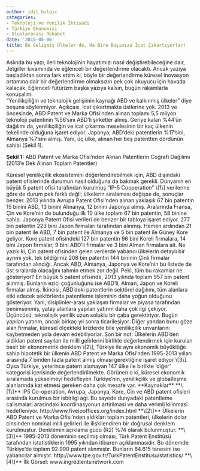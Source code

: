 ```yaml
---
author: idil_bilgic
categories:
- Teknoloji ve Yenilik İktisadı
- Türkiye Ekonomisi
- Uluslararası Rekabet
date: '2015-05-06'
title: Bu Gelişmiş Ülkeler de, Ha Bire Başımıza İcat Çıkartıyorlar!
---
```


Aslında bu yazı, ileri teknolojinin hayatımızı nasıl değiştirebileceğine dair, Jetgiller kıvamında ve eğlenceli bir değerlendirme olacaktı. Ancak yazıya başladıktan sonra fark ettim ki, böyle bir değerlendirme küresel inovasyon ortamına dair bir değerlendirme olmaksızın pek çok okuyucu için havada kalacak. Eğlenceli fütürizm başka yazıya kalsın, bugün rakamlarla konuşalım.  
“Yenilikçiliğin ve teknolojik gelişimin kaynağı ABD ve kalkınmış ülkeler” diye boşuna söylenmiyor. Açıkçası, icat çıkartmakta üstlerine yok. 2013 ve öncesinde, ABD Patent ve Marka Ofisi’nden alınan toplamı 5,5 milyon teknoloji patentinin %56’sını ABD’li şirketler almış. Geriye kalan %44’ün dağılımı da, yenilikçiliğin ve icat çıkarma meselesinin bir kaç ülkenin tekelinde olduğuna işaret ediyor. Japonya, ABD’deki patentlerin %17’sini, Almanya %7’sini almış. Yani, üç ülke, alınan her beş patentten dördünün sahibi (Şekil 1).

**Şekil 1:** ABD Patent ve Marka Ofisi’nden Alınan Patentlerin Coğrafi Dağılımı (2013’e Dek Alınan Toplam Patentler)

</figure>  
Küresel yenilikçilik ekosistemini değerlendirebilmek için, ABD dışındaki patent ofislerinde durumun nasıl olduğuna da bakmak gerekli. Dünyanın en büyük 5 patent ofisi tarafından kurulmuş “IP-5 Cooperation” \[1\] verilerine göre de durum pek farklı değil; ülkelerin sıralaması değişse de, sonuçlar benzer. 2013 yılında Avrupa Patent Ofisi’nden alınan yaklaşık 67 bin patentin 15 binini ABD, 13 binini Almanya, 12 binini Japonya almış. Aralarında Fransa, Çin ve Kore’nin de bulunduğu ilk 10 ülke toplam 67 bin patentin, 58 binine sahip. Japonya Patent Ofisi verileri de benzer bir tabloya işaret ediyor. 277 bin patentin 223 bini Japon firmaları tarafından alınmış. Hemen ardından 21 bin patent ile ABD, 7 bin patent ile Almanya ve 5 bin patent ile Güney Kore geliyor. Kore patent ofisindeki 127 bin patentin 96 bini Koreli firmalara, 14 bini Japon firmalar, 9 bini ABD’li firmalar ve 3 bini Alman firmalara ait. Ne yazık ki, Çin patent ofisinden gelen verilerde yabancı ülkelerin detaylı bir ayrımı yok, tek bildiğimiz 208 bin patentin 144 bininin Çinli firmalar tarafından alındığı. Ancak ABD, Almanya, Japonya ve Kore’nin bu listede de üst sıralarda olacağını tahmin etmek zor değil.  
Peki, tüm bu rakamlar ne gösteriyor? En büyük 5 patent ofisinde, 2013 yılında toplam 957 bin patent alınmış. Bunların ezici çoğunluğunu ise ABD’li, Alman, Japon ve Koreli firmalar almış. İkincisi, ABD’deki patentlerin sektörel dağılımı, tüm alanlara etki edecek sektörlerde patentleme işleminin daha yoğun olduğunu gösteriyor. Yani, disiplinler-arası yaklaşım firmalar ve piyasa tarafından benimsenmiş, yatay alanlara yapılan yatırım daha çok ilgi çekiyor. Üçüncüsü, teknolojik yenilik uzun soluklu bir çaba gerektiriyor. Bugün yapılan yatırım, ancak birkaç yıl sonra ticarileşiyor. Diğer yandan bunu göze alan firmalar, küresel ölçekteki krizlerde bile yenilikçilik unvanlarını kaybetmeden yola devam edebiliyorlar.  
Son bir not: Ülkelerin ABD’den aldıkları patent sayıları ile milli gelirlerini birlikte değerlendirmek için kurulan basit bir ekonometrik denklem \[2\], Türkiye ile aynı ekonomik büyüklüğe sahip hipotetik bir ülkenin ABD Patent ve Marka Ofisi’nden 1995-2013 yılları arasında 7 binden fazla patent almış olması gerektiğine işaret ediyor \[3\]. Oysa Türkiye, yeterince patent alamayan 147 ülke ile birlikte ‘diğer’ kategorisi içerisinde değerlendirilmekte. Görünen o ki, küresel ekonomik sıralamada yükselmeyi hedefleyen Türkiye’nin, yenilikçilik ve globalleşme alanlarında kat etmesi gereken daha çok mesafe var.  
**Kaynaklar**  
**\[1\]** IP5 Co-operation, Avrupa, Japonya, Kore, Cin ve ABD patent ofisleri arasinda kurulmus bir isbirligi agi. Bu sayede dunyadaki patentleme calismalari arasindaki koordinasyonun artirilmasi ve daha verimli kilinmasi hedefleniyor. http://www.fiveipoffices.org/index.html  
**\[2\]** Ülkelerin ABD Patent ve Marka Ofisi’nden aldıkları toplam patentleri, ülkelerin dolar cinsinden nominal milli gelirleri ile ilişkilendiren bir doğrusal denklem kurulmuştur. Denklemin açıklama gücü (R2) %74 olarak bulunmuştur.  
**\[3\]** 1995-2013 döneminin seçilmiş olması, Türk Patent Enstitüsü tarafından istatistiklerin 1995 yılından itibaren açıklanmasıdır. Bu dönemde Türkiye’de toplam 92.990 patent alınmıştır. Bunların 64.615 tanesini ise yabancılar almıştır. http://www.tpe.gov.tr/TurkPatentEnstitusu/statistics/  
**\[4\]** İlk Görsel: www.ingredientsnetwork.com